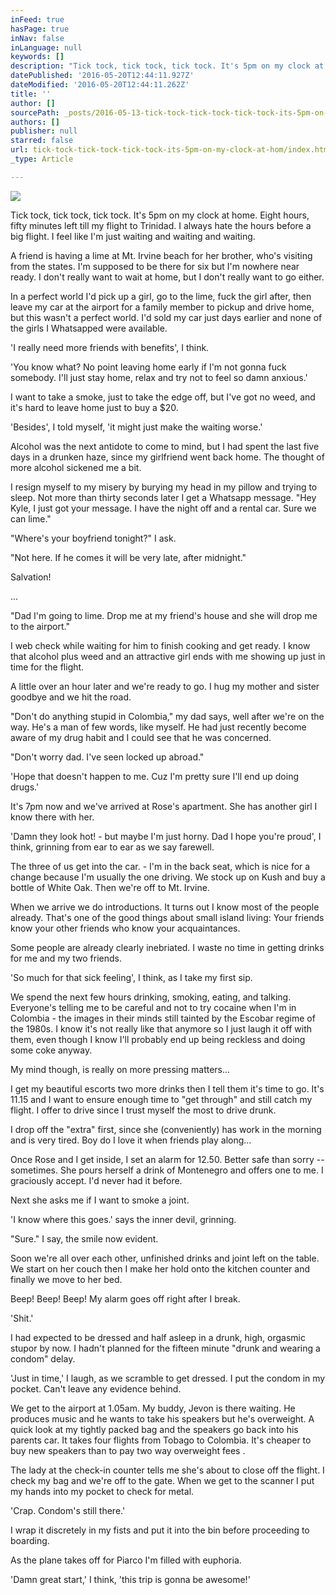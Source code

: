 ```yaml
---
inFeed: true
hasPage: true
inNav: false
inLanguage: null
keywords: []
description: "Tick tock, tick tock, tick tock. It's 5pm on my clock at home. Eight hours, fifty minutes left till my flight to Trinidad. I always hate the hours before a big flight. I feel like I'm just waiting and waiting and waiting. "
datePublished: '2016-05-20T12:44:11.927Z'
dateModified: '2016-05-20T12:44:11.262Z'
title: ''
author: []
sourcePath: _posts/2016-05-13-tick-tock-tick-tock-tick-tock-its-5pm-on-my-clock-at-hom.md
authors: []
publisher: null
starred: false
url: tick-tock-tick-tock-tick-tock-its-5pm-on-my-clock-at-hom/index.html
_type: Article

---
```

![](https://the-grid-user-content.s3-us-west-2.amazonaws.com/feea70bd-4dea-4553-93a2-7b7720197cb9.jpg)

Tick tock, tick tock, tick tock. It's 5pm on my clock at home. Eight hours, fifty minutes left till my flight to Trinidad. I always hate the hours before a big flight. I feel like I'm just waiting and waiting and waiting. 

A friend is having a lime at Mt. Irvine beach for her brother, who's visiting from the states. I'm supposed to be there for six but I'm nowhere near ready. I don't really want to wait at home, but I don't really want to go either.

In a perfect world I'd pick up a girl, go to the lime, fuck the girl after, then leave my car at the airport for a family member to pickup and drive home, but this wasn't a perfect world. I'd sold my car just days earlier and none of the girls I Whatsapped were available. 

'I really need more friends with benefits', I think.

'You know what? No point leaving home early if I'm not gonna fuck somebody. I'll just stay home, relax and try not to feel so damn anxious.'

I want to take a smoke, just to take the edge off, but I've got no weed, and it's hard to leave home just to buy a $20\. 

'Besides', I told myself, 'it might just make the waiting worse.'

Alcohol was the next antidote to come to mind, but I had spent the last five days in a drunken haze, since my girlfriend went back home. The thought of more alcohol sickened me a bit.

I resign myself to my misery by burying my head in my pillow and trying to sleep. Not more than thirty seconds later I get a Whatsapp message. "Hey Kyle, I just got your message. I have the night off and a rental car. Sure we can lime." 

"Where's your boyfriend tonight?" I ask. 

"Not here. If he comes it will be very late, after midnight." 

Salvation! 

...

"Dad I'm going to lime. Drop me at my friend's house and she will drop me to the airport." 

I web check while waiting for him to finish cooking and get ready. I know that alcohol plus weed and an attractive girl ends with me showing up just in time for the flight.

A little over an hour later and we're ready to go. I hug my mother and sister goodbye and we hit the road. 

"Don't do anything stupid in Colombia," my dad says, well after we're on the way. He's a man of few words, like myself. He had just recently become aware of my drug habit and I could see that he was concerned.

"Don't worry dad. I've seen locked up abroad."

'Hope that doesn't happen to me. Cuz I'm pretty sure I'll end up doing drugs.'

It's 7pm now and we've arrived at Rose's apartment. She has another girl I know there with her. 

'Damn they look hot! - but maybe I'm just horny. Dad I hope you're proud', I think, grinning from ear to ear as we say farewell. 

The three of us get into the car. - I'm in the back seat, which is nice for a change because I'm usually the one driving. We stock up on Kush and buy a bottle of White Oak. Then we're off to Mt. Irvine. 

When we arrive we do introductions. It turns out I know most of the people already. That's one of the good things about small island living: Your friends know your other friends who know your acquaintances. 

Some people are already clearly inebriated. I waste no time in getting drinks for me and my two friends. 

'So much for that sick feeling', I think, as I take my first sip. 

We spend the next few hours drinking, smoking, eating, and talking. Everyone's telling me to be careful and not to try cocaine when I'm in Colombia - the images in their minds still tainted by the Escobar regime of the 1980s. I know it's not really like that anymore so I just laugh it off with them, even though I know I'll probably end up being reckless and doing some coke anyway.

My mind though, is really on more pressing matters...

I get my beautiful escorts two more drinks then I tell them it's time to go. It's 11.15 and I want to ensure enough time to "get through" and still catch my flight. I offer to drive since I trust myself the most to drive drunk. 

I drop off the "extra" first, since she (conveniently) has work in the morning and is very tired. Boy do I love it when friends play along...

Once Rose and I get inside, I set an alarm for 12.50\. Better safe than sorry -- sometimes. She pours herself a drink of Montenegro and offers one to me. I graciously accept. I'd never had it before. 

Next she asks me if I want to smoke a joint. 

'I know where this goes.' says the inner devil, grinning.

"Sure." I say, the smile now evident. 

Soon we're all over each other, unfinished drinks and joint left on the table. We start on her couch then I make her hold onto the kitchen counter and finally we move to her bed. 

Beep! Beep! Beep! My alarm goes off right after I break. 

'Shit.'

I had expected to be dressed and half asleep in a drunk, high, orgasmic stupor by now. I hadn't planned for the fifteen minute "drunk and wearing a condom" delay.

'Just in time,' I laugh, as we scramble to get dressed. I put the condom in my pocket. Can't leave any evidence behind. 

We get to the airport at 1.05am. My buddy, Jevon is there waiting. He produces music and he wants to take his speakers but he's overweight. A quick look at my tightly packed bag and the speakers go back into his parents car. It takes four flights from Tobago to Colombia. It's cheaper to buy new speakers than to pay two way overweight fees . 

The lady at the check-in counter tells me she's about to close off the flight. I check my bag and we're off to the gate. When we get to the scanner I put my hands into my pocket to check for metal. 

'Crap. Condom's still there.' 

I wrap it discretely in my fists and put it into the bin before proceeding to boarding.

As the plane takes off for Piarco I'm filled with euphoria. 

'Damn great start,' I think, 'this trip is gonna be awesome!'